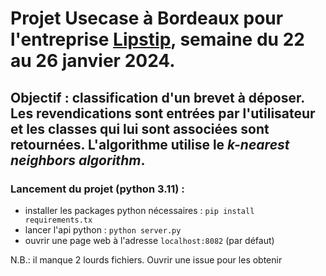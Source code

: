 # Projet Usecase à Bordeaux pour l'entreprise [Lipstip](https://lipstip.com/), semaine du 22 au 26 janvier 2024.

## Objectif : classification d'un brevet à déposer. Les revendications sont entrées par l'utilisateur et les classes qui lui sont associées sont retournées. L'algorithme utilise le *k-nearest neighbors algorithm*.

### Lancement du projet (python 3.11) :
- installer les packages python nécessaires :
  ```pip install requirements.tx```
- lancer l'api python :
  ```python server.py```
- ouvrir une page web à l'adresse ```localhost:8082``` (par défaut)

N.B.: il manque 2 lourds fichiers. Ouvrir une issue pour les obtenir
